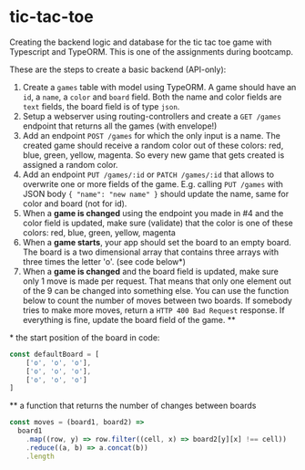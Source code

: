 # tic-tac-toe
Creating the backend logic and database for the tic tac toe game with Typescript and TypeORM. This is one of the assignments during bootcamp. 


These are the steps to create a basic backend (API-only):

1. Create a `games` table with model using TypeORM. A game should have an `id`, a `name`, a `color` and `board` field. Both the name and color fields are `text` fields, the board field is of type `json`.  
2. Setup a webserver using routing-controllers and create a `GET /games` endpoint that returns all the games (with envelope!)
3. Add an endpoint `POST /games` for which the only input is a name. The created game should receive a random color out of these colors: red, blue, green, yellow, magenta. So every new game that gets created is assigned a random color. 
4. Add an endpoint `PUT /games/:id` or `PATCH /games/:id` that allows to overwrite one or more fields of the game. E.g. calling `PUT /games` with JSON body `{ "name": "new name" }` should update the name, same for color and board (not for id). 
5. When a **game is changed** using the endpoint you made in #4 and the color field is updated, make sure (validate) that the color is one of these colors: red, blue, green, yellow, magenta
6. When a **game starts**, your app should set the board to an empty board. The board is a two dimensional array that contains three arrays with three times the letter 'o'. (see code below\*)
7. When a **game is changed** and the board field is updated, make sure only 1 move is made per request. That means that only one element out of the 9 can be changed into something else. You can use the function below to count the number of moves between two boards. If somebody tries to make more moves, return a `HTTP 400 Bad Request` response. If everything is fine, update the board field of the game.  \*\* 


\* the start position of the board in code:

```js
const defaultBoard = [
	['o', 'o', 'o'],
	['o', 'o', 'o'],
	['o', 'o', 'o']
]
``` 

\*\* a function that returns the number of changes between boards

```js
const moves = (board1, board2) => 
  board1
    .map((row, y) => row.filter((cell, x) => board2[y][x] !== cell))
    .reduce((a, b) => a.concat(b))
    .length
```
